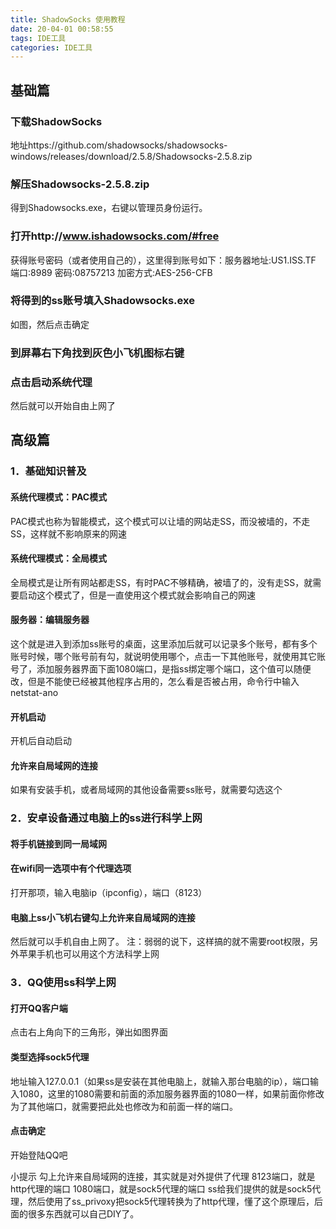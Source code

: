 ```yaml
---
title: ShadowSocks 使用教程
date: 20-04-01 00:58:55
tags: IDE工具
categories: IDE工具
---
```

## 基础篇

### 下载ShadowSocks

地址https://github.com/shadowsocks/shadowsocks-windows/releases/download/2.5.8/Shadowsocks-2.5.8.zip

### 解压Shadowsocks-2.5.8.zip

得到Shadowsocks.exe，右键以管理员身份运行。

### 打开http://www.ishadowsocks.com/#free

获得账号密码（或者使用自己的），这里得到账号如下：服务器地址:US1.ISS.TF 端口:8989 密码:08757213 加密方式:AES-256-CFB

### 将得到的ss账号填入Shadowsocks.exe

如图，然后点击确定

### 到屏幕右下角找到灰色小飞机图标右键

### 点击启动系统代理

然后就可以开始自由上网了

## 高级篇

### 1．基础知识普及

#### 系统代理模式：PAC模式

PAC模式也称为智能模式，这个模式可以让墙的网站走SS，而没被墙的，不走SS，这样就不影响原来的网速

#### 系统代理模式：全局模式

全局模式是让所有网站都走SS，有时PAC不够精确，被墙了的，没有走SS，就需要启动这个模式了，但是一直使用这个模式就会影响自己的网速

#### 服务器：编辑服务器

这个就是进入到添加ss账号的桌面，这里添加后就可以记录多个账号，都有多个账号时候，哪个账号前有勾，就说明使用哪个，点击一下其他账号，就使用其它账号了，添加服务器界面下面1080端口，是指ss绑定哪个端口，这个值可以随便改，但是不能使已经被其他程序占用的，怎么看是否被占用，命令行中输入netstat-ano

#### 开机启动

开机后自动启动

#### 允许来自局域网的连接

如果有安装手机，或者局域网的其他设备需要ss账号，就需要勾选这个

### 2．安卓设备通过电脑上的ss进行科学上网

#### 将手机链接到同一局域网

#### 在wifi同一选项中有个代理选项

打开那项，输入电脑ip（ipconfig），端口（8123）


#### 电脑上ss小飞机右键勾上允许来自局域网的连接

然后就可以手机自由上网了。
 注：弱弱的说下，这样搞的就不需要root权限，另外苹果手机也可以用这个方法科学上网

### 3．QQ使用ss科学上网

#### 打开QQ客户端

点击右上角向下的三角形，弹出如图界面

#### 类型选择sock5代理

地址输入127.0.0.1（如果ss是安装在其他电脑上，就输入那台电脑的ip），端口输入1080，这里的1080需要和前面的添加服务器界面的1080一样，如果前面你修改为了其他端口，就需要把此处也修改为和前面一样的端口。

#### 点击确定

开始登陆QQ吧

小提示
 勾上允许来自局域网的连接，其实就是对外提供了代理
 8123端口，就是http代理的端口
 1080端口，就是sock5代理的端口
 ss给我们提供的就是sock5代理，然后使用了ss_privoxy把sock5代理转换为了http代理，懂了这个原理后，后面的很多东西就可以自己DIY了。